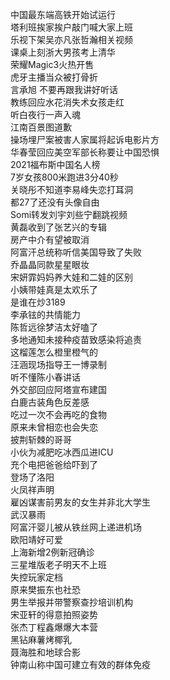 中国最东端高铁开始试运行  
塔利班挨家挨户敲门喊大家上班  
乐视下架吴亦凡张哲瀚相关视频  
课桌上刻浙大男孩考上清华  
荣耀Magic3火热开售  
虎牙主播当众被打骨折  
言承旭 不要再跟我讲好听话  
教练回应水花消失术女孩走红  
听白夜行一声入魂  
江南百景图道歉  
操场埋尸案被害人家属将起诉电影片方  
华春莹回应美空军部长称要让中国恐惧  
2021福布斯中国名人榜  
7岁女孩800米跑进3分40秒  
关晓彤不知道李易峰失恋打耳洞  
都27了还没有头像自由  
Somi转发刘宇刘些宁翻跳视频  
黄磊收到了张艺兴的专辑  
房产中介有望被取消  
阿富汗总统称听信美国导致了失败  
乔晶晶同款星星眼妆  
宋妍霏妈妈养大娃和二娃的区别  
小姨带娃真是太欢乐了  
是谁在炒3189  
李承铉的共情能力  
陈哲远徐梦洁太好嗑了  
多地通知未接种疫苗致感染将追责  
这榴莲怎么橙里橙气的  
汪涵现场指导王一博录制  
听不懂陈小春讲话  
外交部回应阿塔宣布建国  
白鹿古装角色反差感  
吃过一次不会再吃的食物  
原来未曾相恋也会失恋  
披荆斩棘的哥哥  
小伙为减肥吃冰西瓜进ICU  
充个电把爸爸给吓到了  
登场了洛阳  
火凤祥声明  
雇凶谋害前男友的女生并非北大学生  
武汉暴雨  
阿富汗婴儿被从铁丝网上递进机场  
欧阳靖好可爱  
上海新增2例新冠确诊  
三星堆版老子明天不上班  
失控玩家定档  
原来樊振东也社恐  
男生举报并带警察查抄培训机构  
宋亚轩的得意拍照姿势  
张杰丁程鑫爆爆大本营  
黑钻麻薯烤椰乳  
聂海胜和地球合影  
钟南山称中国可建立有效的群体免疫  
